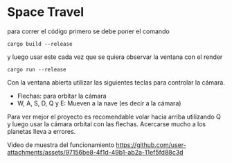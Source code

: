 # Space Travel

para correr el código primero se debe poner el comando
```
cargo build --release
```

y luego usar este cada vez que se quiera observar la ventana con el render
```
cargo run --release
```

Con la ventana abierta utilizar las siguientes teclas para controlar la cámara.

- Flechas: para orbitar la cámara
- W, A, S, D, Q y E: Mueven a la nave (es decir a la cámara)

Para ver mejor el proyecto es recomendable volar hacia arriba utilizando Q y luego usar la cámara orbital con las flechas. Acercarse mucho a los planetas lleva a errores.

Video de muestra del funcionamiento
https://github.com/user-attachments/assets/97156be8-4f1d-49b1-ab2a-11ef5fd88c3d

